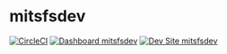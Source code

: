 # mitsfsdev

[![CircleCI](https://circleci.com/gh/syedfacta/mitsfsdev.svg?style=shield)](https://circleci.com/gh/syedfacta/mitsfsdev)
[![Dashboard mitsfsdev](https://img.shields.io/badge/dashboard-mitsfsdev-yellow.svg)](https://dashboard.pantheon.io/sites/de38e8f1-f133-4093-8ea8-d493e69babb5#dev/code)
[![Dev Site mitsfsdev](https://img.shields.io/badge/site-mitsfsdev-blue.svg)](http://dev-mitsfsdev.pantheonsite.io/)